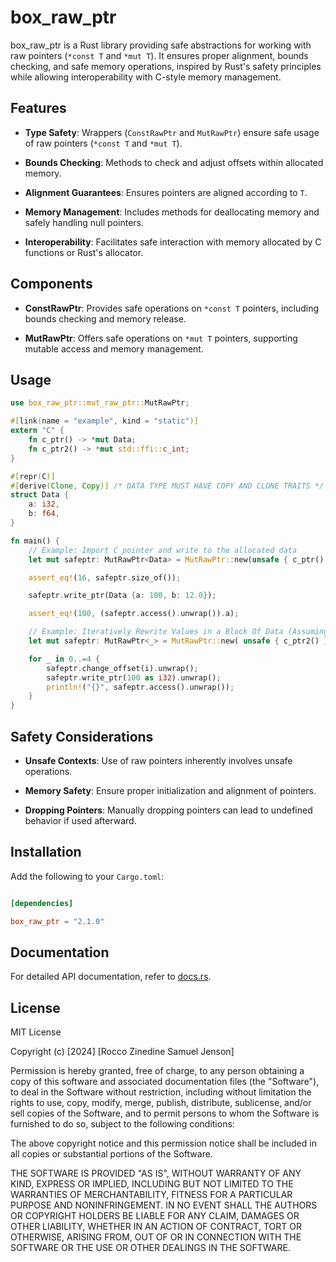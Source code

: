 # box_raw_ptr

box_raw_ptr is a Rust library providing safe abstractions for working with raw pointers (`*const T` and `*mut T`). It ensures proper alignment, bounds checking, and safe memory operations, inspired by Rust's safety principles while allowing interoperability with C-style memory management.

## Features

- **Type Safety**: Wrappers (`ConstRawPtr` and `MutRawPtr`) ensure safe usage of raw pointers (`*const T` and `*mut T`).

- **Bounds Checking**: Methods to check and adjust offsets within allocated memory.

- **Alignment Guarantees**: Ensures pointers are aligned according to `T`.

- **Memory Management**: Includes methods for deallocating memory and safely handling null pointers.

- **Interoperability**: Facilitates safe interaction with memory allocated by C functions or Rust's allocator.

## Components

- **ConstRawPtr**: Provides safe operations on `*const T` pointers, including bounds checking and memory release.

- **MutRawPtr**: Offers safe operations on `*mut T` pointers, supporting mutable access and memory management.

## Usage

```rust
use box_raw_ptr::mut_raw_ptr::MutRawPtr;

#[link(name = "example", kind = "static")]
extern "C" {
    fn c_ptr() -> *mut Data;
    fn c_ptr2() -> *mut std::ffi::c_int;
}

#[repr(C)]
#[derive(Clone, Copy)] /* DATA TYPE MUST HAVE COPY AND CLONE TRAITS */
struct Data {
    a: i32,
    b: f64,
}

fn main() {
    // Example: Import C pointer and write to the allocated data
    let mut safeptr: MutRawPtr<Data> = MutRawPtr::new(unsafe { c_ptr() }, /*# of Data Blocks*/ 1, /*offset*/ 0);

    assert_eq!(16, safeptr.size_of());

    safeptr.write_ptr(Data {a: 100, b: 12.0});

    assert_eq!(100, (safeptr.access().unwrap()).a);

    // Example: Iteratively Rewrite Values in a Block Of Data (Assuming 5 Blocks of i32)
    let mut safeptr: MutRawPtr<_> = MutRawPtr::new( unsafe { c_ptr2() }, 5, 0);

    for _ in 0..=4 {
        safeptr.change_offset(i).unwrap();
        safeptr.write_ptr(100 as i32).unwrap();
        println!("{}", safeptr.access().unwrap());
    }
}
```

## Safety Considerations

- **Unsafe Contexts**: Use of raw pointers inherently involves unsafe operations.

- **Memory Safety**: Ensure proper initialization and alignment of pointers.

- **Dropping Pointers**: Manually dropping pointers can lead to undefined behavior if used afterward.

## Installation

Add the following to your `Cargo.toml`:

```toml

[dependencies]

box_raw_ptr = "2.1.0"

```

## Documentation

For detailed API documentation, refer to [docs.rs](https://docs.rs/box_raw_ptr/latest/box_raw_ptr/).

## License

MIT License

Copyright (c) [2024] [Rocco Zinedine Samuel Jenson]

Permission is hereby granted, free of charge, to any person obtaining a copy
of this software and associated documentation files (the "Software"), to deal
in the Software without restriction, including without limitation the rights
to use, copy, modify, merge, publish, distribute, sublicense, and/or sell
copies of the Software, and to permit persons to whom the Software is
furnished to do so, subject to the following conditions:

The above copyright notice and this permission notice shall be included in all
copies or substantial portions of the Software.

THE SOFTWARE IS PROVIDED "AS IS", WITHOUT WARRANTY OF ANY KIND, EXPRESS OR
IMPLIED, INCLUDING BUT NOT LIMITED TO THE WARRANTIES OF MERCHANTABILITY,
FITNESS FOR A PARTICULAR PURPOSE AND NONINFRINGEMENT. IN NO EVENT SHALL THE
AUTHORS OR COPYRIGHT HOLDERS BE LIABLE FOR ANY CLAIM, DAMAGES OR OTHER
LIABILITY, WHETHER IN AN ACTION OF CONTRACT, TORT OR OTHERWISE, ARISING FROM,
OUT OF OR IN CONNECTION WITH THE SOFTWARE OR THE USE OR OTHER DEALINGS IN THE
SOFTWARE.
